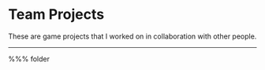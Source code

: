 
# Team Projects

These are game projects that I worked on in collaboration with other people.

---

%%% folder
